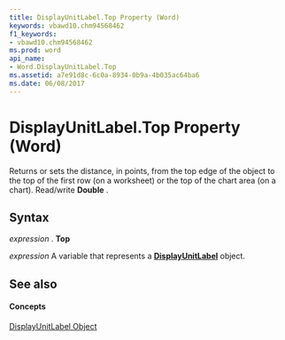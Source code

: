 ```yaml
---
title: DisplayUnitLabel.Top Property (Word)
keywords: vbawd10.chm94568462
f1_keywords:
- vbawd10.chm94568462
ms.prod: word
api_name:
- Word.DisplayUnitLabel.Top
ms.assetid: a7e91d8c-6c0a-8934-0b9a-4b035ac64ba6
ms.date: 06/08/2017
---
```



# DisplayUnitLabel.Top Property (Word)

Returns or sets the distance, in points, from the top edge of the object to the top of the first row (on a worksheet) or the top of the chart area (on a chart). Read/write **Double** .


## Syntax

 _expression_ . **Top**

 _expression_ A variable that represents a **[DisplayUnitLabel](displayunitlabel-object-word.md)** object.


## See also


#### Concepts


[DisplayUnitLabel Object](displayunitlabel-object-word.md)

